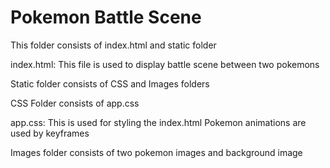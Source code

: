 # Pokemon Battle Scene

This folder consists of index.html and static folder

index.html:
    This file is used to display battle scene between two pokemons

Static folder consists of CSS and Images folders

CSS Folder consists of app.css

app.css:
    This is used for styling the index.html
    Pokemon animations are used by keyframes

Images folder consists of two pokemon images and background image